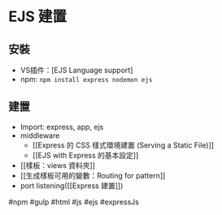 # EJS 建置
## 安裝
- VS插件：[EJS Language support]
- npm: `npm install express nodemon ejs `

## 建置
- Import: express, app, ejs
- middleware
	-  [[Express 的 CSS 樣式環境建置 (Serving a Static File)]]
	- [[EJS with Express 的基本設定]]
- [[樣板：views 資料夾]]
- [[生成樣板可用的變數：Routing for pattern]]
- port listening([[Express 建置]])

#npm #gulp #html #js #ejs #expressJs 